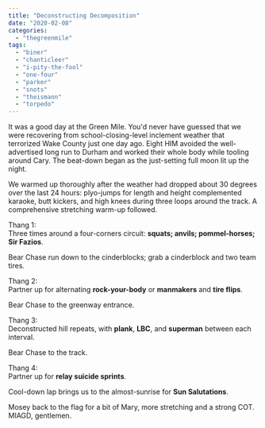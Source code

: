 ```yaml
---
title: "Deconstructing Decomposition"
date: "2020-02-08"
categories: 
  - "thegreenmile"
tags: 
  - "biner"
  - "chanticleer"
  - "i-pity-the-fool"
  - "one-four"
  - "parker"
  - "snots"
  - "theismann"
  - "torpedo"
---
```


It was a good day at the Green Mile. You'd never have guessed that we were recovering from school-closing-level inclement weather that terrorized Wake County just one day ago. Eight HIM avoided the well-advertised long run to Durham and worked their whole body while tooling around Cary. The beat-down began as the just-setting full moon lit up the night.

We warmed up thoroughly after the weather had dropped about 30 degrees over the last 24 hours: plyo-jumps for length and height complemented karaoke, butt kickers, and high knees during three loops around the track. A comprehensive stretching warm-up followed.

Thang 1:  
Three times around a four-corners circuit: **squats; anvils; pommel-horses; Sir Fazios**.

Bear Chase run down to the cinderblocks; grab a cinderblock and two team tires.

Thang 2:  
Partner up for alternating **rock-your-body** or **manmakers** and **tire flips**.

Bear Chase to the greenway entrance.

Thang 3:  
Deconstructed hill repeats, with **plank**, **LBC**, and **superman** between each interval.

Bear Chase to the track.

Thang 4:  
Partner up for **relay suicide sprints**.

Cool-down lap brings us to the almost-sunrise for **Sun Salutations**.

Mosey back to the flag for a bit of Mary, more stretching and a strong COT. MIAGD, gentlemen.
